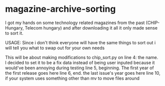 # magazine-archive-sorting
I got my hands on some technology related magazines from the past (CHIP-Hungary, Telecom hungary) and after downloading it all it only made sense to sort it.

USAGE:
Since i don't think everyone will have the same things to sort out i will tell you what to swap out for your own needs

This will be about making modifications to chip_sort.py
on line 4: the name. I decided to set it to be a fix data instead of being user inputed because it would've been annoying during testing
line 5, beginning. The first year of the first release goes here
line 6, end. the last issue's year goes here
line 10, if your system uses something other than mv to move files around 
